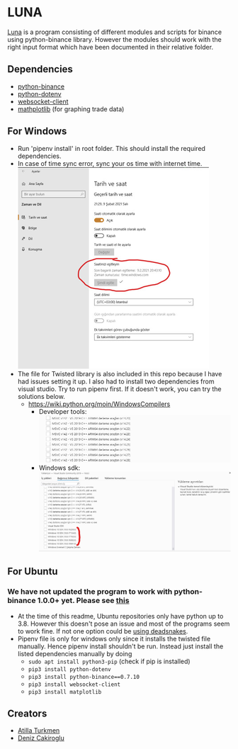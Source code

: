 # LUNA
[Luna](https://github.com/DBC201/Luna) is a program consisting of different modules and scripts for binance using python-binance library. However
the modules should work with the right input format which have been documented in their relative folder.

## Dependencies
- [python-binance](https://github.com/sammchardy/python-binance)
- [python-dotenv](https://pypi.org/project/python-dotenv/)
- [websocket-client](https://pypi.org/project/websocket-client/)
- [mathplotlib](https://pypi.org/project/matplotlib/) (for graphing trade data)

## For Windows
- Run 'pipenv install' in root folder. This should install the required dependencies.
- In case of time sync error, sync your os time with internet time.
    ![windows time sync](./docs/pictures/sync%20internet%20time.png)
- The file for Twisted library is also included in this repo because I have
  had issues setting it up. I also had to install two dependencies from visual studio.
  Try to run pipenv first. If it doesn't work, you can try the solutions below.
    - https://wiki.python.org/moin/WindowsCompilers
        - Developer tools:
            ![mscv download](./docs/pictures/visual%20studio%20developer%20tools%20turkish.png)
        - Windows sdk:
            ![sdk_download](./docs/pictures/latest%20windows%2010%20sdk.png)
            
## For Ubuntu
### We have not updated the program to work with python-binance 1.0.0+ yet. Please see [this](https://github.com/DBC201/Luna/issues/34)
- At the time of this readme, Ubuntu repositories only have python up to 3.8. However this doesn't pose an issue and
most of the programs seem to work fine. If not one option could be [using deadsnakes](https://launchpad.net/~deadsnakes/+archive/ubuntu/ppa).
- Pipenv file is only for windows only since it installs the twisted file manually. Hence pipenv install shouldn't be run.
Instead just install the listed dependencies manually by doing
    - ```sudo apt install python3-pip``` (check if pip is installed)
    - ```pip3 install python-dotenv```
    - ```pip3 install python-binance==0.7.10```
    - ```pip3 install websocket-client```
    - ```pip3 install matplotlib```

## Creators
- [Atilla Turkmen](https://github.com/atillaturkmen)
- [Deniz Cakiroglu](https://github.com/DBC201)
